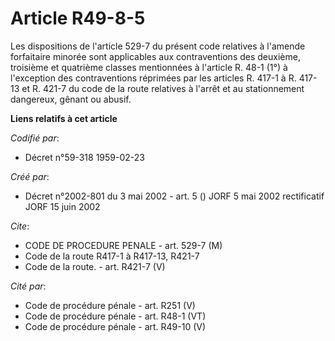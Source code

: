 # Article R49-8-5

Les dispositions de l'article 529-7 du présent code relatives à l'amende forfaitaire minorée sont applicables aux
contraventions des deuxième, troisième et quatrième classes mentionnées à l'article R. 48-1 (1°) à l'exception des
contraventions réprimées par les articles R. 417-1 à R. 417-13 et R. 421-7 du code de la route relatives à l'arrêt et au
stationnement dangereux, gênant ou abusif.

**Liens relatifs à cet article**

_Codifié par_:

  - Décret n°59-318 1959-02-23

_Créé par_:

  - Décret n°2002-801 du 3 mai 2002 - art. 5 () JORF 5 mai 2002 rectificatif JORF 15 juin 2002

_Cite_:

  - CODE DE PROCEDURE PENALE - art. 529-7 (M)
  - Code de la route R417-1 à R417-13, R421-7
  - Code de la route. - art. R421-7 (V)

_Cité par_:

  - Code de procédure pénale - art. R251 (V)
  - Code de procédure pénale - art. R48-1 (VT)
  - Code de procédure pénale - art. R49-10 (V)
